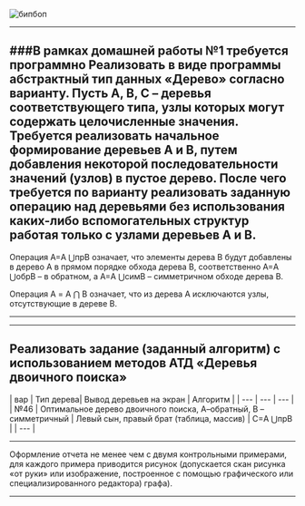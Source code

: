 ![бипбоп](https://media.tenor.com/A44ug7s67TEAAAAC/food-noodles.gif) 

---


###В рамках домашней работы №1 требуется программно Реализовать в виде программы абстрактный тип данных «Дерево» согласно варианту. 
Пусть А, В, С – деревья соответствующего типа, узлы которых могут содержать целочисленные значения.
Требуется реализовать начальное формирование деревьев А и В, путем добавления некоторой последовательности значений (узлов) в пустое дерево.
После чего требуется по варианту реализовать заданную операцию над деревьями без использования каких-либо вспомогательных структур работая только с узлами деревьев А и В. 
---
Операция А=A ⋃прB означает, что элементы дерева В будут добавлены в дерево А в прямом порядке обхода дерева В, соответственно А=A ⋃обрB  – в обратном, а А=A ⋃симB  – симметричном обходе дерева В.

Операция А = A ⋂ B означает, что из дерева А исключаются узлы, отсутствующие в дереве В.

---


---

Реализовать задание (заданный алгоритм) с использованием методов АТД «Деревья двоичного поиска» 
---

| вар | Тип дерева| Вывод деревьев на экран | Алгоритм |
| --- | --- | --- |
| №46 | Оптимальное дерево двоичного поиска, А–обратный, В – симметричный | Левый сын, правый брат (таблица, массив) | С=A ⋃прB |
| --- |

---
Оформление отчета не менее чем с двумя контрольными примерами, для каждого примера приводится рисунок (допускается скан рисунка «от руки» или изображение, построенное c помощью графического или специализированного редактора) графа). 


---
